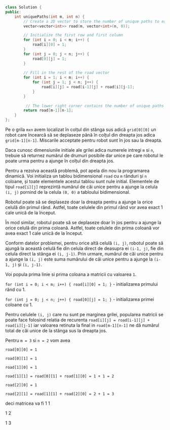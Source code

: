 ```cpp
class Solution {
public:
    int uniquePaths(int m, int n) {
        // Create a 2D vector to store the number of unique paths to each cell
        vector<vector<int>> road(m, vector<int>(n, 0));

        // Initialize the first row and first column
        for (int i = 0; i < m; i++) {
            road[i][0] = 1;
        }
        for (int j = 0; j < n; j++) {
            road[0][j] = 1;
        }
        
        // Fill in the rest of the road vector
        for (int i = 1; i < m; i++) {
            for (int j = 1; j < n; j++) {
                road[i][j] = road[i-1][j] + road[i][j-1];
            }
        }
        
         // The lower right corner contains the number of unique paths
        return road[m-1][n-1];
    }
};
```


Pe o grila `mxn` avem localizat în colțul din stânga sus adică `grid[0][0]` un robot care încearcă să se deplaseze până în colțul din dreapta jos adica `grid[m-1][n-1]`.
Miscarile acceptate pentru robot sunt în jos sau la dreapta.

Daca cunosc dimensiunile initiale ale grilei adica numerele intregi `m` si `n`, trebuie să returnez numărul de drumuri posibile dar unice pe care robotul le poate urma pentru a ajunge în colțul din dreapta jos.

Pentru a rezolva această problemă, pot apela din nou la programarea dinamică. Voi initializa un tablou bidimensional `road` cu `m` rânduri și `n` coloane, și toate elementele acestui tablou sunt nule initial.
Elementele de tipul `road[i][j]` reprezintă numărul de căi unice pentru a ajunge la celula `(i, j)` pornind de la celula `(0, 0)` a tabloului bidimensional.

Robotul poate să se deplaseze doar la dreapta pentru a ajunge la orice celulă din primul rând. Astfel, toate celulele din primul rând vor avea exact 1 cale unică de la început.

În mod similar, robotul poate să se deplaseze doar în jos pentru a ajunge la orice celulă din prima coloană. Astfel, toate celulele din prima coloană vor avea exact 1 cale unică de la început.

Conform datelor problemei, pentru orice altă celulă `(i, j)`, robotul poate să ajungă la această celulă fie din celula direct de deasupra ei `(i-1, j)`, fie din celula direct la stânga ei `(i, j-1)`. Prin urmare, numărul de căi unice pentru a ajunge la `(i, j)` este suma numărului de căi unice pentru a ajunge la `(i-1, j)` și `(i, j-1)`.

Voi popula prima linie si prima coloana a matricii cu valoarea `1`.

`for (int i = 0; i < m; i++) { road[i][0] = 1; }` - initializarea primului rând cu 1.

`for (int j = 0; j < n; j++) { road[0][j] = 1; }` - initializarea primei coloane cu 1.

Pentru celulele `(i, j)` care nu sunt pe marginea grilei, popularea matricii se poate face folosind relatia de recurenta `road[i][j] = road[i-1][j] + road[i][j-1]` iar valoarea retinuta la final in `road[m-1][n-1]` ne dă numărul total de căi unice de la stânga sus la dreapta jos.

Pentru `m = 3` si `n = 2` vom avea

`road[0][0] = 1`

`road[0][1] = 1`

`road[1][0] = 1`

`road[1][1] = road[0][1] + road[1][0] = 1 + 1 = 2`

`road[2][0] = 1`

`road[2][1] = road[1][1] + road[2][0] = 2 + 1 = 3`

deci matricea va fi 
1 1

1 2

1 3



